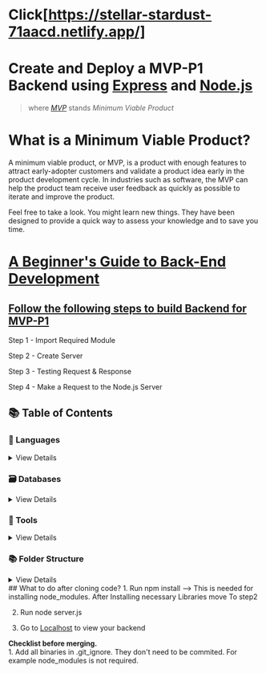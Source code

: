 # Click[https://stellar-stardust-71aacd.netlify.app/]

# Create and Deploy a MVP-P1 Backend using [Express](http://expressjs.com/) and [Node.js](https://nodejs.org/en/about/)

>  where <i>[MVP](https://www.productplan.com/glossary/minimum-viable-product/)</i> stands <i>Minimum Viable Product</i>

# What is a Minimum Viable Product?

A minimum viable product, or MVP, is a product with enough features to attract early-adopter customers and validate a product idea early in the product development cycle. In industries such as software, the MVP can help the product team receive user feedback as quickly as possible to iterate and improve the product.

Feel free to take a look. You might learn new things. They have been designed to provide a quick way to assess your knowledge and to save you time.

# [A Beginner's Guide to Back-End Development](https://www.upwork.com/resources/beginners-guide-back-end-development)

## [Follow the following steps to build Backend for MVP-P1](https://www.tutorialspoint.com/nodejs/nodejs_first_application.htm)

Step 1 - Import Required Module <br/>

Step 2 - Create Server<br/>

Step 3 - Testing Request & Response<br/>

Step 4 - Make a Request to the Node.js Server<br/>


## 📚 Table of Contents

### 📃 Languages

   
<details> 
<summary>View Details</summary>
        
#### [Javascript](https://htmlcheatsheet.com/js/)
        
- [Express.js](http://expressjs.com/)
- [Node.js](https://nodejs.org/en/about/)
        
    </details>
    
### 🗃️ Databases

<details>
<summary>View Details</summary>

- [MongoDb Atlas](https://www.mongodb.com/)

  </details>
  
  ### 🔧 Tools

<details>
<summary>View Details</summary>

#### Development
        
- [Git](https://git-scm.com/about)
- [Visual Studio Code](https://code.visualstudio.com/docs)
- [Postman](https://blog.postman.com/?_ga=2.127388804.820823733.1653291231-2104550954.1653291231)

#### Libraries Included

- [AWS-SDK](https://www.npmjs.com/package/aws-sdk)
- [Cors](https://www.npmjs.com/package/axios)
- [Dotenv](https://www.npmjs.com/package/dotenv)
- [Axios](https://www.npmjs.com/package/axios)
- [Express](https://www.npmjs.com/package/express)
- [Mongoose](https://www.npmjs.com/package/mongoose)
- [Multer](https://www.npmjs.com/package/multer)
- [Multer-S3](https://www.npmjs.com/package/multer-s3) 
- [Nodemon](https://www.npmjs.com/package/nodemon)
       
  </details>

  
  ### 📚 Folder Structure
  

<details>
<summary>View Details</summary>
   
   [Server.js]()-> Root File where programmer can initlize  functions passed and will be executed when the client goes to the url http://localhost:5000<br/>
   [Mongo.js]() -> MongoDB is one of the most popular NoSQL databases around. It is fairly easy to use and understand when compared with SQL databases. But it is a                        schemaless database. When working with NodeJS, we can use mongoose ODM to define a schema for a MongoDB collection.<br/> A mongoose schema defines                      the shape of documents inside a particular collection.<br/>
   [Routes.js]()-> contains Route paths, in combination with a request method, define the endpoints at which requests can be made.<br/>
   [.env]()->      In simple term, it is a variable text file keep as secret and secure because in .env file we store our database password, username, API key etc…
 </details>
## What to do after cloning code?
1. Run  npm install --> This is needed for installing node_modules. After Installing necessary Libraries move To step2 <br/>

2. Run  node server.js <br/>
 
3. Go to [Localhost](http://localhost:5000/) to view your backend <br/>


**Checklist before merging.**
<br/>1. Add all binaries in .git_ignore. They don't need to be commited. For example node_modules is not required.


